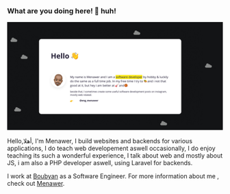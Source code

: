 ### What are you doing here! 👀  huh!

[![Menawer portfolio.](https://raw.githubusercontent.com/careless10/careless10/master/portfolio.jpg)](https://www.menawer.com)


Hello,أهلا, I'm Menawer, I build websites and backends for various applications, I do teach web developement aswell occasionally, I do enjoy teaching its such a wonderful experience, I talk about web and mostly about JS, i am also a PHP developer aswell, using Laravel for backends.

I work at [Boubyan](https://boubyan.bankboubyan.com/en/) as a Software Engineer. For more information about me , check out [Menawer](https://www.menawer.com/).

<!--
**careless10/careless10** is a ✨ _special_ ✨ repository because its `README.md` (this file) appears on your GitHub profile.

Here are some ideas to get you started:

- 🔭 I’m currently working on ...
- 🌱 I’m currently learning ...
- 👯 I’m looking to collaborate on ...
- 🤔 I’m looking for help with ...
- 💬 Ask me about ...
- 📫 How to reach me: ...
- 😄 Pronouns: ...
- ⚡ Fun fact: ...
-->

